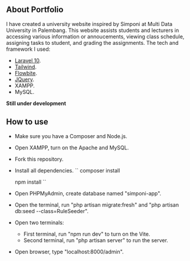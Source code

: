 ## About Portfolio

I have created a university website inspired by Simponi at Multi Data University in Palembang. This website assists students and lecturers in accessing various information or annoucements,  viewing class schedule, assigning tasks to student, and grading the assignments. The tech and framework I used:

- [Laravel 10](https://laravel.com/docs/10.x).
- [Tailwind](https://tailwindcss.com/docs/installation).
- [Flowbite](https://flowbite.com/docs/getting-started/quickstart).
- [JQuery](https://api.jquery.com).
- XAMPP.
- MySQL.

**Still under development**

## How to use

- Make sure you have a Composer and Node.js.
- Open XAMPP, turn on the Apache and MySQL.
- Fork this repository.
- Install all dependencies.
    ``
    composer install 

    npm install
    ``
- Open PHPMyAdmin, create database named "simponi-app".
- Open the terminal, run "php artisan migrate:fresh" and "php artisan db:seed --class=RuleSeeder".
- Open two terminals:
    - First terminal, run "npm run dev" to turn on the Vite.
    - Second terminal, run "php artisan server" to run the server.
- Open browser, type "localhost:8000/admin".